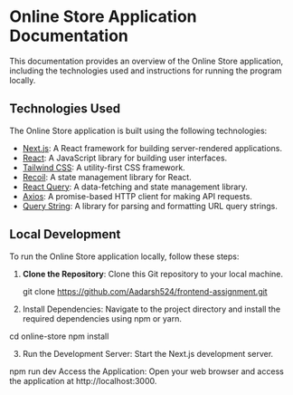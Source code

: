 # Online Store Application Documentation

This documentation provides an overview of the Online Store application, including the technologies used and instructions for running the program locally.

## Technologies Used

The Online Store application is built using the following technologies:

- [Next.js](https://nextjs.org/): A React framework for building server-rendered applications.
- [React](https://reactjs.org/): A JavaScript library for building user interfaces.
- [Tailwind CSS](https://tailwindcss.com/): A utility-first CSS framework.
- [Recoil](https://recoiljs.org/): A state management library for React.
- [React Query](https://react-query.tanstack.com/): A data-fetching and state management library.
- [Axios](https://axios-http.com/): A promise-based HTTP client for making API requests.
- [Query String](https://github.com/sindresorhus/query-string): A library for parsing and formatting URL query strings.

## Local Development

To run the Online Store application locally, follow these steps:

1. **Clone the Repository**: Clone this Git repository to your local machine.

   git clone https://github.com/Aadarsh524/frontend-assignment.git

2. Install Dependencies: Navigate to the project directory and install the required dependencies using npm or yarn.


cd online-store
npm install

3. Run the Development Server: Start the Next.js development server.

npm run dev
Access the Application: Open your web browser and access the application at http://localhost:3000.
